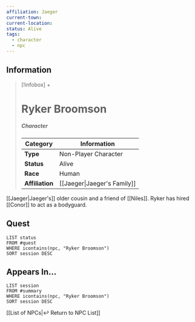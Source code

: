 ```yaml
---
affiliation: Jaeger
current-town: 
current-location: 
status: Alive
tags:
  - character
  - npc
---
```


## Information
> [!infobox] +
> # Ryker Broomson
> ##### Character
> | Category | Information |
> | ---- | ---- |
> | **Type** | Non-Player Character |
> | **Status** | Alive |
> | **Race** | Human |
> | **Affiliation** | [[Jaeger\|Jaeger's Family]] |

[[Jaeger|Jaeger's]] older cousin and a friend of [[Niles]]. Ryker has hired [[Conor]] to act as a bodyguard.

## Quest

```dataview
LIST status
FROM #quest 
WHERE icontains(npc, "Ryker Broomson")
SORT session DESC
```

## Appears In...
```dataview
LIST session
FROM #summary
WHERE icontains(npc, "Ryker Broomson")
SORT session DESC
```

[[List of NPCs|↩️ Return to NPC List]]